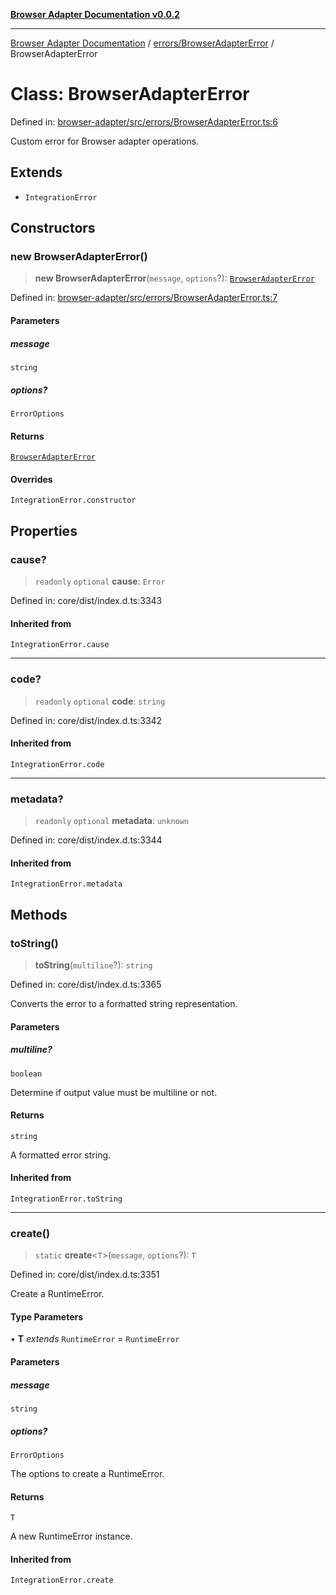 [**Browser Adapter Documentation v0.0.2**](../../../README.md)

***

[Browser Adapter Documentation](../../../modules.md) / [errors/BrowserAdapterError](../README.md) / BrowserAdapterError

# Class: BrowserAdapterError

Defined in: [browser-adapter/src/errors/BrowserAdapterError.ts:6](https://github.com/stonemjs/browser-adapter/blob/6ef18a8abc30e2ff2b6f68150987322f98457246/src/errors/BrowserAdapterError.ts#L6)

Custom error for Browser adapter operations.

## Extends

- `IntegrationError`

## Constructors

### new BrowserAdapterError()

> **new BrowserAdapterError**(`message`, `options`?): [`BrowserAdapterError`](BrowserAdapterError.md)

Defined in: [browser-adapter/src/errors/BrowserAdapterError.ts:7](https://github.com/stonemjs/browser-adapter/blob/6ef18a8abc30e2ff2b6f68150987322f98457246/src/errors/BrowserAdapterError.ts#L7)

#### Parameters

##### message

`string`

##### options?

`ErrorOptions`

#### Returns

[`BrowserAdapterError`](BrowserAdapterError.md)

#### Overrides

`IntegrationError.constructor`

## Properties

### cause?

> `readonly` `optional` **cause**: `Error`

Defined in: core/dist/index.d.ts:3343

#### Inherited from

`IntegrationError.cause`

***

### code?

> `readonly` `optional` **code**: `string`

Defined in: core/dist/index.d.ts:3342

#### Inherited from

`IntegrationError.code`

***

### metadata?

> `readonly` `optional` **metadata**: `unknown`

Defined in: core/dist/index.d.ts:3344

#### Inherited from

`IntegrationError.metadata`

## Methods

### toString()

> **toString**(`multiline`?): `string`

Defined in: core/dist/index.d.ts:3365

Converts the error to a formatted string representation.

#### Parameters

##### multiline?

`boolean`

Determine if output value must be multiline or not.

#### Returns

`string`

A formatted error string.

#### Inherited from

`IntegrationError.toString`

***

### create()

> `static` **create**\<`T`\>(`message`, `options`?): `T`

Defined in: core/dist/index.d.ts:3351

Create a RuntimeError.

#### Type Parameters

• **T** *extends* `RuntimeError` = `RuntimeError`

#### Parameters

##### message

`string`

##### options?

`ErrorOptions`

The options to create a RuntimeError.

#### Returns

`T`

A new RuntimeError instance.

#### Inherited from

`IntegrationError.create`
